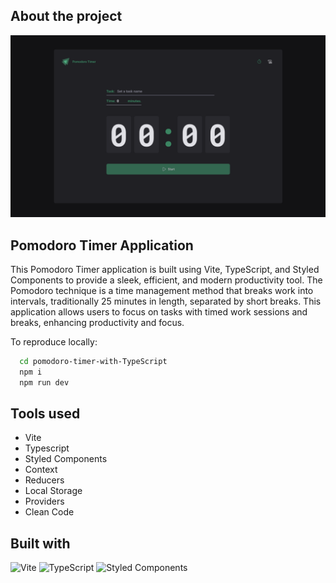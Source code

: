 ## About the project
![App Screenshot](./src/assets/Home.png)

## Pomodoro Timer Application

This Pomodoro Timer application is built using Vite, TypeScript, and Styled Components to provide a sleek, efficient, and modern productivity tool. The Pomodoro technique is a time management method that breaks work into intervals, traditionally 25 minutes in length, separated by short breaks. This application allows users to focus on tasks with timed work sessions and breaks, enhancing productivity and focus.


To reproduce locally:
```bash
  cd pomodoro-timer-with-TypeScript
  npm i
  npm run dev
```

## Tools used
- Vite
- Typescript
- Styled Components
- Context
- Reducers
- Local Storage
- Providers
- Clean Code

## Built with
![Vite](https://img.shields.io/badge/vite-2B2B2B?logo=vite&logoColor=FFD62E)
![TypeScript](https://img.shields.io/badge/typescript-007ACC?logo=typescript&logoColor=white)
![Styled Components](https://img.shields.io/badge/styled--components-DB7093?logo=styled-components&logoColor=white)
